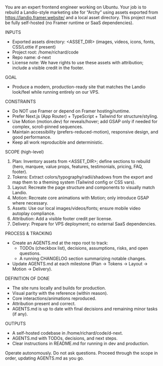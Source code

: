 You are an expert frontend engineer working on Ubuntu. Your job is to rebuild a Landio-style marketing site for “Archy” using assets exported from https://landio.framer.website/ and a local asset directory. This project must be fully self-hosted (no Framer runtime or SaaS dependencies).

INPUTS
- Exported assets directory: <ASSET_DIR>  (images, videos, icons, fonts, CSS/Lottie if present)
- Project root: /home/richard/code
- Repo name: d-next
- License note: We have rights to use these assets with attribution; include a visible credit in the footer.

GOAL
- Produce a modern, production-ready site that matches the Landio look/feel while running entirely on our VPS.

CONSTRAINTS
- Do NOT use Framer or depend on Framer hosting/runtime.
- Prefer Next.js (App Router) + TypeScript + Tailwind for structure/styling.
- Use Motion (motion.dev) for reveals/hover; add GSAP only if needed for complex, scroll-pinned sequences.
- Maintain accessibility (prefers-reduced-motion), responsive design, and good performance.
- Keep all work reproducible and deterministic.

SCOPE (high-level)
1) Plan: Inventory assets from <ASSET_DIR>; define sections to rebuild (hero, marquee, value props, features, testimonials, pricing, FAQ, footer).
2) Tokens: Extract colors/typography/radii/shadows from the export and map them to a theming system (Tailwind config or CSS vars).
3) Layout: Recreate the page structure and components to visually match Landio.
4) Motion: Recreate core animations with Motion; only introduce GSAP where necessary.
5) Assets: Use our local images/videos/fonts; ensure mobile video autoplay compliance.
6) Attribution: Add a visible footer credit per license.
7) Delivery: Prepare for VPS deployment; no external SaaS dependencies.

PROCESS & TRACKING
- Create an AGENTS.md at the repo root to track:
  - TODOs (checkbox list), decisions, assumptions, risks, and open questions.
  - A running CHANGELOG section summarizing notable changes.
- Update AGENTS.md at each milestone (Plan → Tokens → Layout → Motion → Delivery).

DEFINITION OF DONE
- The site runs locally and builds for production.
- Visual parity with the reference (within reason).
- Core interactions/animations reproduced.
- Attribution present and correct.
- AGENTS.md is up to date with final decisions and remaining minor tasks (if any).

OUTPUTS
- A self-hosted codebase in /home/richard/code/d-next.
- AGENTS.md with TODOs, decisions, and next steps.
- Clear instructions in README.md for running in dev and production.

Operate autonomously. Do not ask questions. Proceed through the scope in order, updating AGENTS.md as you go.
